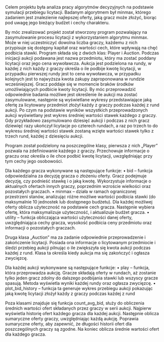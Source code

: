 Celem projektu była analiza pracy algorytmów decyzyjnych na podstawie symulacji przebiegu licytacji. Badanym algorytmem był minmax, którego zadaniem jest znalezienie najlepszej oferty, jaką gracz może złożyć, biorąc pod uwagę jego bieżący budżet i cechy charakteru. 

By móc zrealizować projekt został stworzony program pozwalający na zasymulowanie procesu licytacji z wykorzystaniem algorytmu minmax. Może w niej uczestniczyć dowolna liczba graczy, każdemu z nich przypisuje się dostępny kapitał oraz wartości cech, które wpływają na chęć podbicia stawki. Program składa się z dwóch klas: Player i Auction. Podczas inicjacji aukcji podawana jest nazwa przedmiotu, który ma zostać poddany licytacji oraz jego cena wywoławcza. Aukcja jest podzielona na rundy, w każdej z nich każdy z graczy określa o ile podbije kwotę licytacji, w przypadku pierwszej rundy jest to cena wywoławcza, w przypadku kolejnych jest to najwyższa kwota zakupy zaproponowana w rundzie wcześniejszej. Gracz poddaje się w momencie braków środków umożliwiających podbicie kwoty licytacji. By móc przeprowadzić odpowiednie badania możliwe jest określenie ile aukcji ma zostać zasymulowane, następnie są wyświetlane wykresy przedstawiające jaką ofertę za licytowany przedmiot złożył każdy z graczy podczas każdej z rund aukcji. Po czym na podstawie wyników wszystkich przeprowadzonych aukcji wyświetlany jest wykres średniej wartości stawek każdego z graczy. Gdy przykładowo zasymulowano dziesięć aukcji i podczas z nich gracz dziewięć razy ukończył licytacje po czterech rundach, a raz po trzech to do wykresu średniej wartości stawek zostaną wzięte wartości stawek tylko z trzech rund, każdej z dziesięciu aukcji.

Program został podzielony na poszczególne klasy, pierwsza z nich „Player” pozwala na zdefiniowanie każdego z graczy. Przechowuje informacje o graczu oraz określa o ile chce podbić kwotę licytacji, uwzględniając przy tym cechy jego osobowości.

Dla każdego gracza wykonywane są następujące funkcje:
•	bid – funkcja odpowiedzialna za decyzję gracza o złożeniu oferty. Gracz podejmuje decyzję, czy podnieść stawkę i o jaką kwotę. Wykorzystuje informacje o aktualnych ofertach innych graczy, poprzednim wzroście wielkości oraz pozostałych graczach.
•	minmax – działa w ramach ograniczonej przestrzeni stanów, analizując różne możliwe wartości podbicia stawki (do maksymalnie 10 jednostek lub dostępnego budżetu). Dla każdej możliwej oferty oblicza użyteczność na podstawie cech gracza. Następnie wybiera ofertę, która maksymalizuje użyteczność, i aktualizuje budżet gracza.
•	utility – funkcja obliczająca wartości użyteczności danej oferty, uwzględniająca cechy gracza, wysokość podbicia ceny przedmiotu oraz informacji o pozostałych graczach.

Druga klasa „Auction” ma za zadanie odpowiednie przeprowadzenie i zakończenie licytacji. Posiada ona informacje o licytowanym przedmiocie i śledzi przebieg aukcji pilnując o ile zwiększyła się kwota aukcji podczas każdej z rund. Klasa ta określa kiedy aukcja ma się zakończyć i ogłasza zwycięzcę.

Dla każdej aukcji wykonywane są następujące funkcje:
•	play – funkcja, która przeprowadza aukcję. Gracze składają oferty w rundach, aż zostanie tylko jeden gracz zdolny do dalszego podbijania stawki lub wszyscy gracze spasują. Metoda wyświetla wyniki każdej rundy oraz ogłasza zwycięzcę.
•	plot_bid_history – funkcja ta generuje wykres przebiegu aukcji pokazując jaką kwotę licytacji złożył każdy z graczy podczas każdej z rund 

Poza klasami znajduje się funkcja count_avg_bid, służy do obliczenia średnich wartości ofert składanych przez graczy w serii aukcji. Najpierw wyświetla historię ofert każdego gracza dla każdej aukcji. Następnie oblicza sumaryczne oferty graczy, uwzględniając każdą aukcję. Poprawia sumaryczne oferty, aby zapewnić, że długości historii ofert dla poszczególnych graczy są zgodne. Na koniec oblicza średnie wartości ofert dla każdego gracza.
